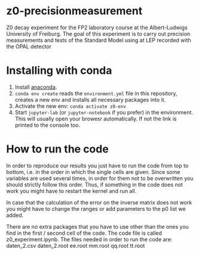 # z0-precisionmeasurement

Z0 decay experiment for the FP2 laboratory course at the Albert-Ludwigs University of Freiburg.
The goal of this experiment is to carry out precision measurements and tests of the Standard Model using at LEP recorded with the OPAL detector

# Installing with conda

1. Install [anaconda](https://docs.anaconda.com/anaconda/install/).
2. `conda env create` reads the `environment.yml` file in this
   repository, creates a new env and installs all necessary packages
   into it.
3. Activate the new env: `conda activate z0-env`
4. Start `jupyter-lab` (or `jupyter-notebook` if you prefer) in the
   environment. This will usually open your browesr automatically. If
   not the link is printed to the console too.

# How to run the code

In order to reproduce our results you just have to run the code from top to bottom, i.e. in the order in which the single cells are given.
Since some variables are used several times, in order for them not to be overwritten you should strictly follow this order.
Thus, if something in the code does not work you might have to restart the kernel and run all.

In case that the calculation of the error on the inverse matrix does not work you might have to change the ranges or add parameters to the p0 list we added.

There are no extra packages that you have to use other than the ones you find in the first / second cell of the code.
The code file is called z0_experiment.ipynb.
The files needed in order to run the code are:
daten_2.csv
daten_2.root
ee.root
mm.root
qq.root
tt.root
